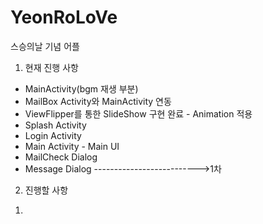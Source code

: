 # YeonRoLoVe
스승의날 기념 어플
1. 현재 진행 사항
 - MainActivity(bgm 재생 부분)
 - MailBox Activity와 MainActivity 연동
 - ViewFlipper를 통한 SlideShow 구현 완료 - Animation 적용
 - Splash Activity
 - Login Activity
 - Main Activity - Main UI
 - MailCheck Dialog
 - Message Dialog 
 -------------------------->1차 
2. 진행할 사항
 1) 
 
